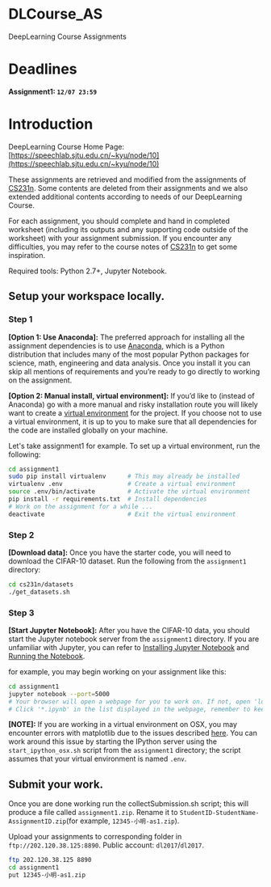 # DLCourse_AS
DeepLearning Course Assignments

# Deadlines
**Assignment1: `12/07 23:59`**

# Introduction

 DeepLearning Course Home Page: [https://speechlab.sjtu.edu.cn/~kyu/node/10](https://speechlab.sjtu.edu.cn/~kyu/node/10)

These assignments are retrieved and modified from the assignments of [CS231n](http://cs231n.github.io/). Some contents are deleted from their assignments and we also extended additional contents according to needs of our DeepLearning Course.

For each assignment, you should complete and hand in completed worksheet (including its outputs and any supporting code outside of the worksheet) with your assignment submission. If you encounter any difficulties, you may refer to the course notes of [CS231n](http://cs231n.github.io/) to get some inspiration.

Required tools: Python 2.7+, Jupyter Notebook.

## Setup your workspace locally.

### Step 1
**[Option 1: Use Anaconda]:** The preferred approach for installing all the assignment dependencies is to use [Anaconda](https://www.continuum.io/downloads), which is a Python distribution that includes many of the most popular Python packages for science, math, engineering and data analysis. Once you install it you can skip all mentions of requirements and you’re ready to go directly to working on the assignment.

**[Option 2: Manual install, virtual environment]:** If you’d like to (instead of Anaconda) go with a more manual and risky installation route you will likely want to create a [virtual environment](http://docs.python-guide.org/en/latest/dev/virtualenvs/) for the project. If you choose not to use a virtual environment, it is up to you to make sure that all dependencies for the code are installed globally on your machine.

Let's take assignment1 for example. To set up a virtual environment, run the following:

```bash
cd assignment1
sudo pip install virtualenv      # This may already be installed
virtualenv .env                  # Create a virtual environment
source .env/bin/activate         # Activate the virtual environment
pip install -r requirements.txt  # Install dependencies
# Work on the assignment for a while ...
deactivate                       # Exit the virtual environment
```

### Step 2
**[Download data]:** Once you have the starter code, you will need to download the CIFAR-10 dataset. Run the following from the `assignment1` directory:

```bash
cd cs231n/datasets
./get_datasets.sh
```

### Step 3
**[Start Jupyter Notebook]:** After you have the CIFAR-10 data, you should start the Jupyter notebook server from the `assignment1` directory. If you are unfamiliar with Jupyter, you can refer to [Installing Jupyter Notebook](http://jupyter.readthedocs.io/en/latest/install.html) and [Running the Notebook](https://jupyter.readthedocs.io/en/latest/running.html#running).

for example, you may begin working on your assignment like this:
```bash
cd assignment1
jupyter notebook --port=5000
# Your browser will open a webpage for you to work on. If not, open 'localhost:5000' by yourselves.
# Click '*.ipynb' in the list displayed in the webpage, remember to keep the outputs of those code cells.
```

**[NOTE]:** If you are working in a virtual environment on OSX, you may encounter errors with matplotlib due to the issues described [here](http://matplotlib.org/faq/virtualenv_faq.html). You can work around this issue by starting the IPython server using the `start_ipython_osx.sh` script from the `assignment1` directory; the script assumes that your virtual environment is named `.env`.


## Submit your work.

Once you are done working run the collectSubmission.sh script; this will produce a file called `assignment1.zip`. Rename it to `StudentID-StudentName-AssignmentID.zip`(for example, `12345-小明-as1.zip`). 

Upload your assignments to corresponding folder in `ftp://202.120.38.125:8890`. Public account: `dl2017`/`dl2017`.
```bash
ftp 202.120.38.125 8890
cd assignment1
put 12345-小明-as1.zip
```
